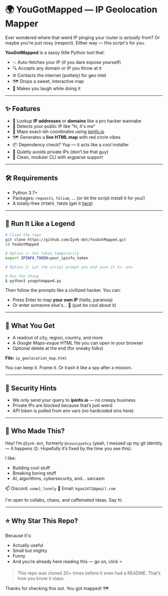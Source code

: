 # 🌍 YouGotMapped — IP Geolocation Mapper

Ever wondered where that weird IP pinging your router is *actually* from? 
Or maybe you're just nosy (respect). Either way — this script's for you.

**YouGotMapped** is a sassy little Python tool that:
- 💥 Auto-fetches your IP (if you dare expose yourself)
- 🔍 Accepts any domain or IP you throw at it
- 🌐 Contacts the internet (politely) for geo intel
- 🗺️ Drops a sweet, interactive map
- 💬 Makes you laugh while doing it

---

## ✨ Features

- 🔎 Lookup **IP addresses** or **domains** like a pro hacker wannabe
- 🧠 Detects your public IP like "hi, it's me"
- 📍 Maps exact-ish coordinates using [ipinfo.io](https://ipinfo.io)
- 🗺️ Generates a **live HTML map** with red circle vibes
- 📦 Dependency check? Yup — it acts like a cool installer
- 🤖 Quietly avoids private IPs (don’t be that guy)
- 🧰 Clean, modular CLI with argparse support

---

## 🛠️ Requirements

- Python 3.7+
- Packages: `requests`, `folium`, ... (or let the script install it for you!)
- A totally-free `IPINFO_TOKEN` (get it [here](https://ipinfo.io/signup))

---

## 🚀 Run It Like a Legend

```bash
# Clone the repo
git clone https://github.com/Zynk-dot/YouGotMapped.git
cd YouGotMapped

# Option 1: Set token temporarily
export IPINFO_TOKEN=your_ipinfo_token

# Option 2: Let the script prompt you and save it to .env

# Run the thing
$ python3 yougotmapped.py
```

Then follow the prompts like a civilized hacker. You can:
- Press Enter to map **your own IP** (hello, paranoia)
- Or enter someone else's... 👀 (just be cool about it)

---

## 🧪 What You Get

- A readout of city, region, country, and more
- A *Google Maps-esque* HTML file you can open in your browser
- Optional delete at the end (for sneaky folks)

**File:** `ip_geolocation_map.html`

You can keep it. Frame it. Or trash it like a spy after a mission.

---

## 🔐 Security Hints

- We only send your query to **ipinfo.io** — no creepy business
- Private IPs are blocked because that’s just weird
- API token is pulled from env vars (no hardcoded sins here)

---

## 🙋 Who Made This?

Hey! I’m `@Zynk-dot`, formerly `@suuucyyehcy` (yeah, I messed up my git identity — it happens 😔. Hopefully it’s fixed by the time you see this).

I like:
- Building cool stuff
- Breaking boring stuff
- AI, algorithms, cybersecurity, and... sarcasm

📫 Discord: `some1_lonely`
📧 Email: `kgao2472@gmail.com`

I'm open to collabs, chaos, and caffeinated ideas. Say hi.

---

## ⭐ Why Star This Repo?

Because it's:
- Actually useful
- Small but mighty
- Funny
- And you’re already here reading this — go on, click ⭐

> This repo was cloned 30+ times before it even had a README. That’s how you know it slaps.

Thanks for checking this out. You got mapped! 🗺️
